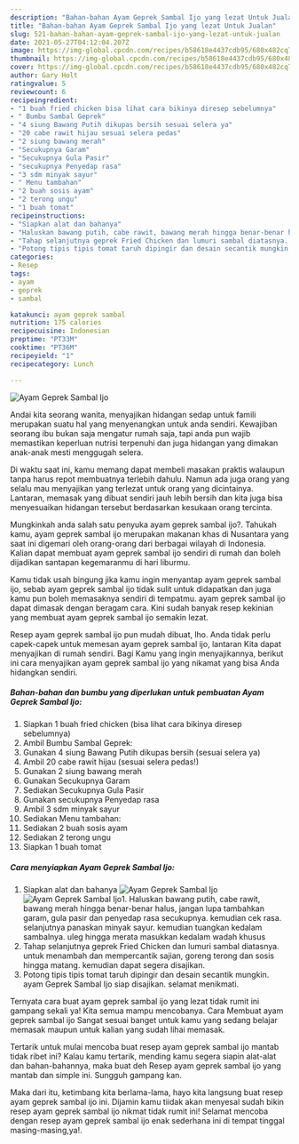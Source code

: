 ```yaml
---
description: "Bahan-bahan Ayam Geprek Sambal Ijo yang lezat Untuk Jualan"
title: "Bahan-bahan Ayam Geprek Sambal Ijo yang lezat Untuk Jualan"
slug: 521-bahan-bahan-ayam-geprek-sambal-ijo-yang-lezat-untuk-jualan
date: 2021-05-27T04:12:04.207Z
image: https://img-global.cpcdn.com/recipes/b58618e4437cdb95/680x482cq70/ayam-geprek-sambal-ijo-foto-resep-utama.jpg
thumbnail: https://img-global.cpcdn.com/recipes/b58618e4437cdb95/680x482cq70/ayam-geprek-sambal-ijo-foto-resep-utama.jpg
cover: https://img-global.cpcdn.com/recipes/b58618e4437cdb95/680x482cq70/ayam-geprek-sambal-ijo-foto-resep-utama.jpg
author: Gary Holt
ratingvalue: 5
reviewcount: 6
recipeingredient:
- "1 buah fried chicken bisa lihat cara bikinya diresep sebelumnya"
- " Bumbu Sambal Geprek"
- "4 siung Bawang Putih dikupas bersih sesuai selera ya"
- "20 cabe rawit hijau sesuai selera pedas"
- "2 siung bawang merah"
- "Secukupnya Garam"
- "Secukupnya Gula Pasir"
- "secukupnya Penyedap rasa"
- "3 sdm minyak sayur"
- " Menu tambahan"
- "2 buah sosis ayam"
- "2 terong ungu"
- "1 buah tomat"
recipeinstructions:
- "Siapkan alat dan bahanya"
- "Haluskan bawang putih, cabe rawit, bawang merah hingga benar-benar halus, jangan lupa tambahkan garam, gula pasir dan penyedap rasa secukupnya. kemudian cek rasa. selanjutnya panaskan minyak sayur. kemudian tuangkan kedalam sambalnya. uleg hingga merata masukkan kedalam wadah khusus"
- "Tahap selanjutnya geprek Fried Chicken dan lumuri sambal diatasnya. untuk menambah dan mempercantik sajian, goreng terong dan sosis hingga matang. kemudian dapat segera disajikan."
- "Potong tipis tipis tomat taruh dipingir dan desain secantik mungkin. ayam Geprek Sambal Ijo siap disajikan. selamat menikmati."
categories:
- Resep
tags:
- ayam
- geprek
- sambal

katakunci: ayam geprek sambal 
nutrition: 175 calories
recipecuisine: Indonesian
preptime: "PT33M"
cooktime: "PT36M"
recipeyield: "1"
recipecategory: Lunch

---
```



![Ayam Geprek Sambal Ijo](https://img-global.cpcdn.com/recipes/b58618e4437cdb95/680x482cq70/ayam-geprek-sambal-ijo-foto-resep-utama.jpg)

Andai kita seorang wanita, menyajikan hidangan sedap untuk famili merupakan suatu hal yang menyenangkan untuk anda sendiri. Kewajiban seorang ibu bukan saja mengatur rumah saja, tapi anda pun wajib memastikan keperluan nutrisi terpenuhi dan juga hidangan yang dimakan anak-anak mesti menggugah selera.

Di waktu  saat ini, kamu memang dapat membeli masakan praktis walaupun tanpa harus repot membuatnya terlebih dahulu. Namun ada juga orang yang selalu mau menyajikan yang terlezat untuk orang yang dicintainya. Lantaran, memasak yang dibuat sendiri jauh lebih bersih dan kita juga bisa menyesuaikan hidangan tersebut berdasarkan kesukaan orang tercinta. 



Mungkinkah anda salah satu penyuka ayam geprek sambal ijo?. Tahukah kamu, ayam geprek sambal ijo merupakan makanan khas di Nusantara yang saat ini digemari oleh orang-orang dari berbagai wilayah di Indonesia. Kalian dapat membuat ayam geprek sambal ijo sendiri di rumah dan boleh dijadikan santapan kegemaranmu di hari liburmu.

Kamu tidak usah bingung jika kamu ingin menyantap ayam geprek sambal ijo, sebab ayam geprek sambal ijo tidak sulit untuk didapatkan dan juga kamu pun boleh memasaknya sendiri di tempatmu. ayam geprek sambal ijo dapat dimasak dengan beragam cara. Kini sudah banyak resep kekinian yang membuat ayam geprek sambal ijo semakin lezat.

Resep ayam geprek sambal ijo pun mudah dibuat, lho. Anda tidak perlu capek-capek untuk memesan ayam geprek sambal ijo, lantaran Kita dapat menyajikan di rumah sendiri. Bagi Kamu yang ingin menyajikannya, berikut ini cara menyajikan ayam geprek sambal ijo yang nikamat yang bisa Anda hidangkan sendiri.

<!--inarticleads1-->

##### Bahan-bahan dan bumbu yang diperlukan untuk pembuatan Ayam Geprek Sambal Ijo:

1. Siapkan 1 buah fried chicken (bisa lihat cara bikinya diresep sebelumnya)
1. Ambil  Bumbu Sambal Geprek:
1. Gunakan 4 siung Bawang Putih dikupas bersih (sesuai selera ya)
1. Ambil 20 cabe rawit hijau (sesuai selera pedas!)
1. Gunakan 2 siung bawang merah
1. Gunakan Secukupnya Garam
1. Sediakan Secukupnya Gula Pasir
1. Gunakan secukupnya Penyedap rasa
1. Ambil 3 sdm minyak sayur
1. Sediakan  Menu tambahan:
1. Sediakan 2 buah sosis ayam
1. Sediakan 2 terong ungu
1. Siapkan 1 buah tomat




<!--inarticleads2-->

##### Cara menyiapkan Ayam Geprek Sambal Ijo:

1. Siapkan alat dan bahanya
<img src="https://img-global.cpcdn.com/steps/3d2aaa4e8ab5a5f8/160x128cq70/ayam-geprek-sambal-ijo-langkah-memasak-1-foto.jpg" alt="Ayam Geprek Sambal Ijo"><img src="https://img-global.cpcdn.com/steps/907904c455e5bd4f/160x128cq70/ayam-geprek-sambal-ijo-langkah-memasak-1-foto.jpg" alt="Ayam Geprek Sambal Ijo">1. Haluskan bawang putih, cabe rawit, bawang merah hingga benar-benar halus, jangan lupa tambahkan garam, gula pasir dan penyedap rasa secukupnya. kemudian cek rasa. selanjutnya panaskan minyak sayur. kemudian tuangkan kedalam sambalnya. uleg hingga merata masukkan kedalam wadah khusus
1. Tahap selanjutnya geprek Fried Chicken dan lumuri sambal diatasnya. untuk menambah dan mempercantik sajian, goreng terong dan sosis hingga matang. kemudian dapat segera disajikan.
1. Potong tipis tipis tomat taruh dipingir dan desain secantik mungkin. ayam Geprek Sambal Ijo siap disajikan. selamat menikmati.




Ternyata cara buat ayam geprek sambal ijo yang lezat tidak rumit ini gampang sekali ya! Kita semua mampu mencobanya. Cara Membuat ayam geprek sambal ijo Sangat sesuai banget untuk kamu yang sedang belajar memasak maupun untuk kalian yang sudah lihai memasak.

Tertarik untuk mulai mencoba buat resep ayam geprek sambal ijo mantab tidak ribet ini? Kalau kamu tertarik, mending kamu segera siapin alat-alat dan bahan-bahannya, maka buat deh Resep ayam geprek sambal ijo yang mantab dan simple ini. Sungguh gampang kan. 

Maka dari itu, ketimbang kita berlama-lama, hayo kita langsung buat resep ayam geprek sambal ijo ini. Dijamin kamu tiidak akan menyesal sudah bikin resep ayam geprek sambal ijo nikmat tidak rumit ini! Selamat mencoba dengan resep ayam geprek sambal ijo enak sederhana ini di tempat tinggal masing-masing,ya!.


